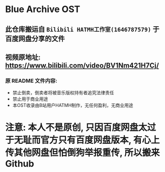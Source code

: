 # Blue Archive OST

## 此仓库搬运自 `Bilibili HATMH工作室(1646787579)` 于百度网盘分享的文件
## 视频原地址: https://www.bilibili.com/video/BV1Nm421H7Cj/

### 原 README 文件内容:
- 禁止倒卖，倒卖者将被音乐版权持有者追究法律责任
- 禁止用于商业用途
- 本OST收录由B站用户HATMH制作，无任何盈利，无商业用途

# 注意: 本人不是原创, 只因百度网盘太过于无耻而官方只有百度网盘版本, 有心上传其他网盘但怕倒狗举报重传, 所以搬来Github